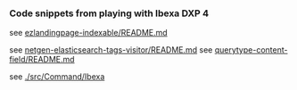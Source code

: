 ### Code snippets from playing with Ibexa DXP 4


see [ezlandingpage-indexable/README.md](ezlandingpage-indexable/README.md)

see [netgen-elasticsearch-tags-visitor/README.md](netgen-elasticsearch-tags-visitor/README.md)
see [querytype-content-field/README.md](querytype-content-field/README.md)


see [./src/Command/Ibexa](commands)
